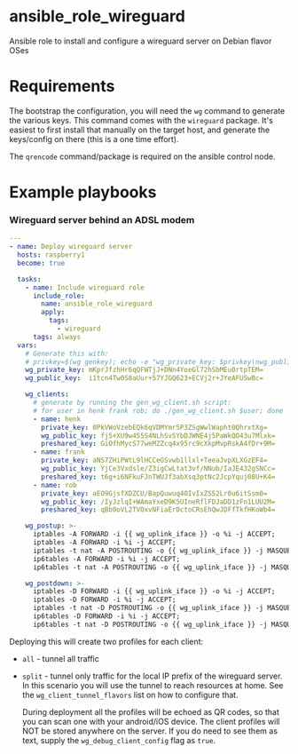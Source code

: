 # ansible_role_wireguard

Ansible role to install and configure a wireguard server on Debian flavor OSes

# Requirements

The bootstrap the configuration, you will need the `wg` command to generate the
various keys. This command comes with the `wireguard` package. It's easiest to
first install that manually on the target host, and generate the keys/config on
there (this is a one time effort).

The `qrencode` command/package is required on the ansible control node.

# Example playbooks

### Wireguard server behind an ADSL modem

```yaml
---
- name: Deploy wireguard server
  hosts: raspberry1
  become: true

  tasks:
    - name: Include wireguard role
      include_role:
        name: ansible_role_wireguard
        apply:
          tags:
            - wireguard
      tags: always
  vars:
    # Generate this with:
    # privkey=$(wg genkey); echo -e "wg_private_key: $privkey\nwg_public_key:  $(echo $privkey | wg pubkey)"
    wg_private_key: mKprJfzhHr6qQFWTjJ+DNn4YoeGl72hSbMEu0rtpTEM=
    wg_public_key:  i1tcn4Tw0S8aUur+57YJGQ623+ECVj2r+JYeAFUSwBc=

    wg_clients:
      # generate by running the gen_wg_client.sh script:
      # for user in henk frank rob; do ./gen_wg_client.sh $user; done
      - name: henk
        private_key: 0PkVWoVzebEQk6qVDMYmr5P3ZSgWwlWapht0QhrxtXg=
        wg_public_key: fj5+XU9w455S4NLhSvSYbDJWNE4j5PaWkQO43u7Mlxk=
        preshared_key: GiOfhMycS77weMZZcq4x95rc9cXkpMvpRskA4fDr+9M=
      - name: frank
        private_key: aNS7ZHiPWtL9lHCCeGSvwb1llxl+TeeaJvpXLXGzEF4=
        wg_public_key: YjCe3Vxdsle/Z3igCwLtat3vf/NNub/IaJE432gSNCc=
        preshared_key: t6g+i6NFkuFJnTWUJf3abXsq3ptNc2JcpYquj08U+K4=
      - name: rob
        private_key: aEO9GjsfXDZCU/BapQuwuq4OIvIxZS52Lr0u6itSsm0=
        wg_public_key: /IyJzlqI+WAmaYxeD9K5UIneRflFDJaDD1zFn1LUU2M=
        preshared_key: qBb0oVL2TVOxvNFiaErDctoCRsEhQwJDFfTkfHKoWb4=

    wg_postup: >-
      iptables -A FORWARD -i {{ wg_uplink_iface }} -o %i -j ACCEPT;
      iptables -A FORWARD -i %i -j ACCEPT;
      iptables -t nat -A POSTROUTING -o {{ wg_uplink_iface }} -j MASQUERADE;
      ip6tables -A FORWARD -i %i -j ACCEPT;
      ip6tables -t nat -A POSTROUTING -o {{ wg_uplink_iface }} -j MASQUERADE

    wg_postdown: >-
      iptables -D FORWARD -i {{ wg_uplink_iface }} -o %i -j ACCEPT;
      iptables -D FORWARD -i %i -j ACCEPT;
      iptables -t nat -D POSTROUTING -o {{ wg_uplink_iface }} -j MASQUERADE;
      ip6tables -D FORWARD -i %i -j ACCEPT;
      ip6tables -t nat -D POSTROUTING -o {{ wg_uplink_iface }} -j MASQUERADE
```

Deploying this will create two profiles for each client:

* `all` - tunnel all traffic
* `split` - tunnel only traffic for the local IP prefix of the wireguard server.
  In this scenario you will use the tunnel to reach resources at home. See the
  `wg_client_tunnel_flavors` list on how to configure that.

  During deployment all the profiles will be echoed as QR codes, so that you can
  scan one with your android/iOS device. The client profiles will NOT be stored
  anywhere on the server. If you do need to see them as text, supply the
  `wg_debug_client_config` flag as `true`.